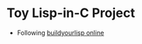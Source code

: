 # Toy Lisp-in-C Project

+ Following [buildyourlisp online](https://www.buildyourownlisp.com/chapter1_introduction)
